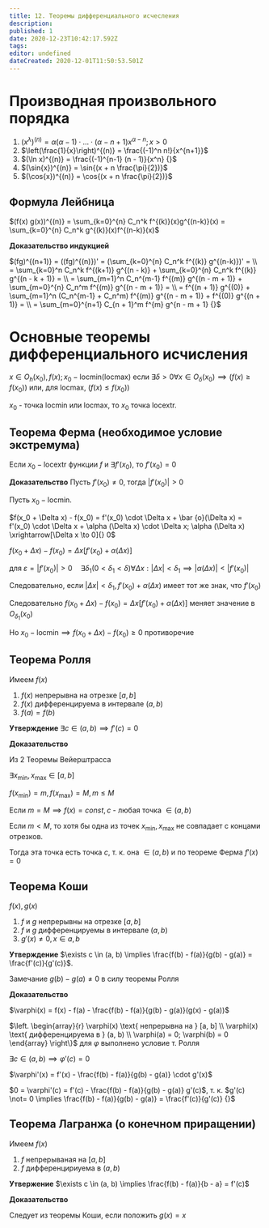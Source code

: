 ```yaml
---
title: 12. Теоремы дифференциального исчесления
description: 
published: 1
date: 2020-12-23T10:42:17.592Z
tags: 
editor: undefined
dateCreated: 2020-12-01T11:50:53.501Z
---
```


# Производная произвольного порядка

1. $(x^\lambda)^{(n)} = \alpha (\alpha - 1) \cdot \dots \cdot (\alpha - n + 1) x^{\alpha - n}; x > 0$
2. $\left(\frac{1}{x}\right)^{(n)} = \frac{(-1)^n n!}{x^{n+1}}$ 
3. $(\ln x)^{(n)} = \frac{(-1)^{n-1} (n - 1)}{x^n} {}$
4. $(\sin{x})^{(n)} = \sin{(x + n \frac{\pi}{2})}$
5. $(\cos{x})^{(n)} = \cos{(x + n \frac{\pi}{2})}$

## Формула Лейбница

$(f(x) g(x))^{(n)} = \sum_{k=0}^{n} C_n^k f^{(k)}(x)g^{(n-k)}(x) = \sum_{k=0}^{n} C_n^k g^{(k)}(x)f^{(n-k)}(x)$

**Доказательство индукцией**

$(fg)^{(n+1)} = ((fg)^{(n)})' = (\sum_{k=0}^{n} C_n^k f^{(k)} g^{(n-k)})' = \\ 
= \sum_{k=0}^n C_n^k f^{(k+1)} g^{(n - k)} + \sum_{k=0}^{n} C_n^k f^{(k)} g^{(n - k + 1)} = \\
= \sum_{m=1}^n C_n^{m-1} f^{(m)} g^{(n - m + 1)} + \sum_{m=0}^{n} C_n^m f^{(m)} g^{(n - m + 1)} = \\
= f^{(n + 1)} g^{(0)} + \sum_{m=1}^n (C_n^{m-1} + C_n^m) f^{(m)} g^{(n - m + 1)} + f^{(0)} g^{(n + 1)} = \\
= \sum_{m=0}^{n+1} C_{n + 1}^m f^{m} g^{n - m + 1} {}$

# Основные теоремы дифференциального исчисления

$x \in O_h(x_0), f(x); x_0 - \text{locmin}(\text{locmax})$ если $\exists \delta > 0 \forall x \in O_\delta (x_0) \implies (f(x) \geq f(x_0)) \text{ или, для locmax, }(f(x) \leq f(x_0))$

$x_0$ - точка $\text{locmin}$ или $\text{locmax}$, то $x_0$ точка $\text{locextr}$. 

## Теорема Ферма (необходимое условие экстремума)
Если $x_0 - \text{locextr}$ функции $f$ и $\exists f'(x_0)$, то $f'(x_0) = 0$

**Доказательство** Пусть $f'(x_0) \not= 0$, тогда $|f'(x_0)| > 0$

Пусть $x_0 - \text{locmin}$.

$f(x_0 + \Delta x) - f(x_0) = f'(x_0) \cdot \Delta x + \bar {o}(\Delta x) = f'(x_0) \cdot \Delta x + \alpha (\Delta x) \cdot \Delta x; \alpha (\Delta x) \xrightarrow[\Delta x \to 0]{} 0$

$f(x_0 + \Delta x) - f(x_0) = \Delta x [f'(x_0) + \alpha(\Delta x)]$

для $\varepsilon = |f'(x_0)| > 0 \quad\exists \delta_1 (0 < \delta_1 < \delta) \forall \Delta x: |\Delta x| < \delta_1 \implies |\alpha(\Delta x)| < |f'(x_0)| {}$

Следовательно, если $|\Delta x| < \delta_1, f'(x_0) + \alpha(\Delta x)$ имеет тот же знак, что $f'(x_0)$

Следовательно $f(x_0 + \Delta x) - f(x_0) = \Delta x [f'(x_0) + \alpha(\Delta x)]$ меняет значение в $O_{\delta_1}(x_0)$

Но $x_0 - \text{locmin} \implies f(x_0 + \Delta x) - f(x_0) \ge 0$ противоречие

## Теорема Ролля
Имеем $f(x)$

1. $f(x)$ непрерывна на отрезке $[a, b]$
2. $f(x)$ дифференцируема в интервале $(a, b)$
3. $f(a) = f(b)$

**Утверждение** $\exists c \in (a, b) \implies f'(c) = 0$

**Доказательство**

Из 2 Теоремы Вейерштрасса

$\exists x_{\min}, x_{\max} \in [a, b]$

$f(x_{\min}) = m, f(x_{\max}) = M, m \le M$

Если $m = M \implies f(x) = const, c$ - любая точка $\in(a, b)$

Если $m < M$, то хотя бы одна из точек $x_{\min}, x_{\max}$ не совпадает с концами отрезков. 

Тогда эта точка есть точка $c$, т. к. она $\in(a, b)$ и по теореме Ферма $f'(x) = 0$

## Теорема Коши
$f(x), g(x)$

1. $f$ и $g$ непрерывны на отрезке $[a, b]$
2. $f$ и $g$ дифференцируемы в интервале $(a, b)$
3. $g'(x) \not= 0, x \in a, b$

**Утверждение** $\exists c \in (a, b) \implies \frac{f(b) - f(a)}{g(b) - g(a)} = \frac{f'(c)}{g'(c)}$.

Замечание $g(b) - g(a) \not=0$ в силу теоремы Ролля

**Доказательство**

$\varphi(x) = f(x) - f(a) - \frac{f(b) - f(a)}{g(b) - g(a)}(g(x) - g(a))$

$\left.
\begin{array}{r}
\varphi(x) \text{ непрерывна на } [a, b] \\
\varphi(x) \text{ дифференцируема в } (a, b) \\
\varphi(a) = 0; \varphi(b) = 0
\end{array}
\right\}$ для $\varphi$ выполнено условие т. Ролля

$\exists c \in (a, b) \implies \varphi'(c) = 0$

$\varphi'(x) = f'(x) - \frac{f(b) - f(a)}{g(b) - g(a)} \cdot g'(x)$

$0 = \varphi'(c) = f'(c) - \frac{f(b) - f(a)}{g(b) - g(a)} g'(c)$, т. к. $g'(c) \not= 0 \implies \frac{f(b) - f(a)}{g(b) - g(a)} = \frac{f'(c)}{g'(c)} {}$

## Теорема Лагранжа (о конечном приращении)

Имеем $f(x)$
1. $f$ непрерываная на $[a, b]$
2. $f$ дифференцириуема в $(a, b)$

**Утвержение** $\exists c \in (a, b) \implies \frac{f(b) - f(a)}{b - a} = f'(c)$

**Доказательство**

Следует из теоремы Коши, если положить $g(x) = x$
